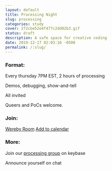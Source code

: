 ```yaml
---
layout: default
title: Processing Night
slug: processing
categories: study
cover: 2f2cbe52e4f477c2dd02b3.gif
status: draft
description: A safe space for creative coding
date: 2019-12-17 02:03:16 -0500
permalink: /:slug/
---
```

<div class="instructions wow">
  <section>
    <h3>Format:</h3>
    <p>Every thursday 7PM EST, 2 hours of processing</p>
    <p>Demos, debugging, show-and-tell</p>
    <p>All invited</p>
    <p>Queers and PoCs welcome.</p>
  </section>
  <section>
    <h3>Join:</h3>
      <a class="action" href="https://whereby.com/praxis_nyc">Wereby Room</a>
  <a class="action" href="{{'/assets/events/processing-night.ics' | prepend: site.baseurl }}">Add to calendar</a>

  </section>
  <section>
    <h3>More:</h3>
    <p>Join our <a href="https://keybase.io/team/praxis_nyc.processing">processing group</a> on keybase</p>
    <p>Announce yourself on chat</p>
  </section>
</div>
<!-- <div class="reverse">
  <section class="session wow" id="01">
    <div class="counter"></div>
    <ul class="syllabus">
      <li class="title">Preflight</li>
      <li class="meeting">Sunday Dec 29, 4pm at <a href="https://www.google.com/maps/search/mil+mundos/" target="_blank">Mil Mundos Books and Cafe</a></li>
      <li>
      Trying tools we need, writing intro.</li>    
    </ul>
  </section>
 <section class="session wow" id="02">
    <div class="counter"></div>
    <ul class="syllabus">
      <li class="title">Coding environment setup</li>
      <li class="meeting">Tuesday Jan 7, 7pm at <a href="https://www.google.com/maps/place/Phorm+Studios/@40.7136321,-73.9224489,17z/data=!4m8!1m2!2m1!1sphorm+studios!3m4!1s0x89c25f9388561d31:0xafa7577d72c7535c!8m2!3d40.7140542!4d-73.9216073" target="_blank">Phorm Studios</a></li>
      <li>Setting up our coding environment (Don't worry, we got you)</li>  
      <li class="action"> <a href="https://praxis.nyc/p5js-template/">view environment template</a></li>  
      <li class="action"> <a href="https://github.com/praxisnyc/p5js-template/#p5js-template">read instructions</a></li>
    </ul>
  </section>
  <section class="session wow" id="03">
    <div class="counter"></div>
    <ul class="syllabus">
      <li class="title">Sharing and publishing</li>
      <li class="meeting">Tuesday Jan 14, 7pm at <a href="https://www.google.com/maps?q=375+menahan+street" target="_blank">375 menahan Street</a></li>
      <li class="action"> <a href="{{'/assets/events/processing-3.ics' | prepend: site.baseurl }}">add to calendar</a></li>
      <li>Homework: <a href='https://www.youtube.com/watch?v=c3TeLi6Ns1E&amp;list=PLRqwX-V7Uu6Zy51Q-x9tMWIv9cueOFTFA&amp;t=0s' target='_blank' class='url'>Shapes & Drawing (youtube)</a></li>
      <li>Homework: <a href='https://thecodingtrain.com/Tutorials/1-p5js-basics/1.3-basics-of-drawing.html' target='_blank' class='url'>basics of drawing</a></li>
      <li>Homework: <a href='https://thecodingtrain.com/Tutorials/2-variables/' target='_blank' class='url'>variables</a></li>
      <li>Homework: find p5js inspiration pages (with code)</li>
      <li>Install: new, simpler p5js-template</li>
      <li>Install: <a href='https://desktop.github.com/'>github desktop</a>, push repository as gitHub-pages</li>
      <li>Install & Test: <a href='http://rayban.vision/#projects/sublime-textsync'>Sublime-TextSync</a></li>
    </ul>
  </section>
  <section class="session wow" id="03">
    <div class="counter"></div>
    <ul class="syllabus">
      <li class="meeting">Tuesday Jan 14, 7pm at <a href="https://www.google.com/maps?q=375+menahan+street" target="_blank">375 menahan Street</a></li>
      <li class="action"> <a href="{{'/assets/events/processing-4.ics' | prepend: site.baseurl }}">add to calendar</a></li>
      <li>We're following <a href='keybase://team/praxis_nyc.processing/books/p5.js%20-%20All%20you%20need%20to%20know.pdf' target='_blank' class='url'>this tutorial</a></li>
      <li class="sig">(keybase link, you must be <a href="https://keybase.io/team/praxis_nyc.processing" target="_blank">a team member</a> to access it)</li>
      <li><a href="https://whereby.com/praxis_nyc">zoom link</a></li>
      <li class="sig">(since some members are overseas)</li>
      <li>present new and simplified <a href='https://github.com/praxisnyc/p5js-template' target='_blank' class='url'>p5js-template</a></li>
      <li>Announce <a href='https://github.com/praxisnyc/p5js-snippets'>p5js-snippets</a>? maybe too soon?</li>
    </ul>
  </section>
</div> -->
